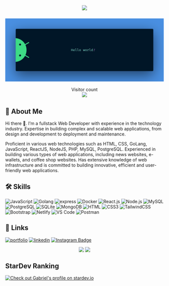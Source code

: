 <h1 align="center">
  <a href="https://git.io/typing-svg">
    <img src="https://readme-typing-svg.herokuapp.com/?lines=Hello,+There!+👋;This+is+Gabriel+Putra;Nice+to+meet+you!&center=true&size=30">
  </a>
</h1>

<img src="https://github.com/putragabrielll/putragabrielll/blob/main/resources/banner.png" alt="Hello world">

<p align="center"> 
  Visitor count<br>
  <img src="https://profile-counter.glitch.me/putragabrielll/count.svg" />
</p>

## 🚀 About Me

Hi there 👋. I’m a fullstack Web Developer with experience in the technology industry. Expertise in building complex and scalable web applications, from design and development to deployment and maintenance.

Proficient in various web technologies such as HTML, CSS, GoLang, JavaScript, ReactJS, NodeJS, PHP, MySQL, PostgreSQL. Experienced in building various types of web applications, including news websites, e-wallets, and coffee shop websites. Has extensive knowledge of web infrastructure and is committed to building innovative, efficient and user-friendly web applications.


## 🛠 Skills
![JavaScript](https://img.shields.io/badge/JavaScript-F7DF1E?style=flat-square&logo=javascript&logoColor=black)
![Golang](https://img.shields.io/badge/Golang-F7F7F7?style=flat-square&logo=go&logoColor=00A7D0)
![express](https://img.shields.io/badge/Express.js-f7f7f7?style=flastic&logo=express&logoColor=F24E1E)
![Docker](https://img.shields.io/badge/Docker-0CC1F3?style=flat-square&logo=docker&logoColor=white)
![React.js](https://img.shields.io/badge/React.js-0081CB?style=flat-square&logo=react&logoColor=61DAFB)
![Node.js](https://img.shields.io/badge/Node.js-43853D?style=flat-square&logo=node.js&logoColor=white)
![MySQL](https://img.shields.io/badge/MySQL-005C84?style=flat-square&logo=mysql&logoColor=white)
![PostgreSQL](https://img.shields.io/badge/PostgreSQL-31658D?style=flastic&logo=PostgreSQL&logoColor=white)
![SQLite](https://img.shields.io/badge/SQLite-007ACC?style=flat-square&logo=sqlite&logoColor=white)
![MongoDB](https://img.shields.io/badge/MongoDB-F7F7F7?style=flat-square&logo=mongodb&logoColor=49A248)
![HTML](https://img.shields.io/badge/HTML5-E34F26?style=flat-square&logo=html5&logoColor=white)
![CSS3](https://img.shields.io/badge/CSS3-1572B6?style=flat-square&logo=css3&logoColor=white)
![TailwindCSS](https://img.shields.io/badge/Tailwindcss-%2338B2AC?style=flat-square&logo=tailwind-css&logoColor=white)
![Bootstrap](https://img.shields.io/badge/Bootstrap-563D7C?style=flat-square&logo=bootstrap&logoColor=white)
![Netlify](https://img.shields.io/badge/Netlify-00C7B7?style=flat-square&logo=netlify&logoColor=white)
![VS Code](https://img.shields.io/badge/VisualStudio-2C2B30?style=flastic&logo=VisualStudioCode&logoColor=007ACC)
![Postman](https://img.shields.io/badge/Postman-f7f7f7?style=flastic&logo=Postman&logoColor=FF6C37)


## 🔗 Links
[![portfolio](https://img.shields.io/badge/my_portfolio-000?style=for-the-badge&logo=ko-fi&logoColor=white)](https://putragabrielll.github.io/)
[![linkedin](https://img.shields.io/badge/linkedin-0A66C2?style=for-the-badge&logo=linkedin&logoColor=white)](https://www.linkedin.com/in/gabriel-putra/)
[![Instagram Badge](https://img.shields.io/badge/Instagram-E4405F?style=for-the-badge&logo=instagram&logoColor=white)](https://instagram.com/putragabrielll)

<p align="center">
  <img height="180em" src="https://github-readme-stats-eight-theta.vercel.app/api?username=putragabrielll&show_icons=true&theme=algolia&include_all_commits=true&count_private=true"/>
  <img height="180em" src="https://github-readme-stats-eight-theta.vercel.app/api/top-langs/?username=putragabrielll&layout=compact&langs_count=8&theme=algolia"/>
</p>


## StarDev Ranking

<a href="https://stardev.io/developers/putragabrielll"><img alt="Check out Gabriel's profile on stardev.io" src="https://stardev.io/developers/said7388/badge/languages/locality.svg" /></a>
